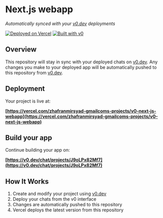 # Next.js webapp

*Automatically synced with your [v0.dev](https://v0.dev) deployments*

[![Deployed on Vercel](https://img.shields.io/badge/Deployed%20on-Vercel-black?style=for-the-badge&logo=vercel)](https://vercel.com/zhafranmirsyad-gmailcoms-projects/v0-next-js-webapp)
[![Built with v0](https://img.shields.io/badge/Built%20with-v0.dev-black?style=for-the-badge)](https://v0.dev/chat/projects/J9oLPx82Mf7)

## Overview

This repository will stay in sync with your deployed chats on [v0.dev](https://v0.dev).
Any changes you make to your deployed app will be automatically pushed to this repository from [v0.dev](https://v0.dev).

## Deployment

Your project is live at:

**[https://vercel.com/zhafranmirsyad-gmailcoms-projects/v0-next-js-webapp](https://vercel.com/zhafranmirsyad-gmailcoms-projects/v0-next-js-webapp)**

## Build your app

Continue building your app on:

**[https://v0.dev/chat/projects/J9oLPx82Mf7](https://v0.dev/chat/projects/J9oLPx82Mf7)**

## How It Works

1. Create and modify your project using [v0.dev](https://v0.dev)
2. Deploy your chats from the v0 interface
3. Changes are automatically pushed to this repository
4. Vercel deploys the latest version from this repository